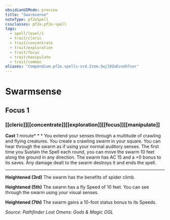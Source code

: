 ```yaml
---
obsidianUIMode: preview
title: "Swarmsense"
noteType: pf2eSpell
cssclasses: pf2e,pf2e-spell
tags:
  - spell/level/1
  - trait/cleric
  - trait/concentrate
  - trait/exploration
  - trait/focus
  - trait/manipulate
  - trait/common
aliases: "Compendium.pf2e.spells-srd.Item.5wjl0ZwEvvUh7sor" 
---
```

# Swarmsense   
## Focus 1
### [[cleric]][[concentrate]][[exploration]][[focus]][[manipulate]]

**Cast** 1 minute* * * 
You extend your senses through a multitude of crawling and flying creatures. You create a crawling swarm in your square. You can hear through the swarm as if using your normal auditory senses. The first time you Sustain the Spell each round, you can move the swarm 10 feet along the ground in any direction. The swarm has AC 15 and a +0 bonus to its saves. Any damage dealt to the swarm destroys it and ends the spell.

* * *

**Heightened (3rd)** The swarm has the benefits of spider climb.

**Heightened (5th)** The swarm has a fly Speed of 10 feet. You can see through the swarm using your visual senses.

**Heightened (7th)** The swarm gains a 10-foot status bonus to its Speeds.

*Source: Pathfinder Lost Omens: Gods & Magic*
*OGL*